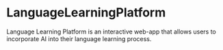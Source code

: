 # LanguageLearningPlatform
Language Learning Platform is an interactive web-app that allows users to incorporate AI into their language learning process.
